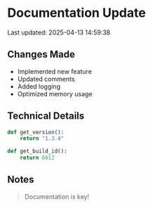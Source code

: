 # Documentation Update

Last updated: 2025-04-13 14:59:38

## Changes Made
- Implemented new feature
- Updated comments
- Added logging
- Optimized memory usage

## Technical Details
```python
def get_version():
    return "1.3.4"

def get_build_id():
    return 6612
```

## Notes
> Documentation is key!
